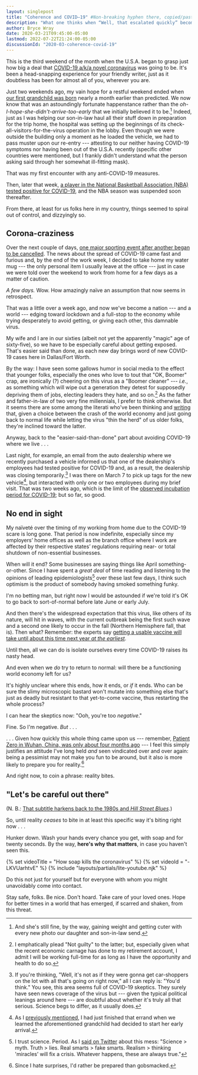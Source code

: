```yaml
---
layout: singlepost
title: "Coherence and COVID–19" #Non-breaking hyphen there, copied/pasted from https://alignedonline.com/non%E2%80%91breaking-spaces/ since it can't be entered otherwise in text string
description: "What one thinks when “Well, that escalated quickly” becomes a gross understatement."
author: Bryce Wray
date: 2020-03-21T09:45:00-05:00
lastmod: 2022-07-22T21:24:00-05:00
discussionId: "2020-03-coherence-covid-19"
---
```


This is the third weekend of the month when the U.S.A. began to grasp just how big a deal that [COVID-19 a/k/a novel coronavirus](https://www.cdc.gov/coronavirus/2019-nCoV/index.html) was going to be. It's been a head-snapping experience for your friendly writer, just as it doubtless has been for almost all of you, wherever you are.

Just two weekends ago, my vain hope for a restful weekend ended when [our first grandchild was born](/posts/2020/03/welcome-sweet-little-early-bird/) nearly a month earlier than predicted. We now know that was an astoundingly fortunate happenstance rather than the *oh-I-hope-she-didn't-arrive-too-early* that we initially believed it to be.[^Cuter] Indeed, just as I was helping our son-in-law haul all their stuff down in preparation for the trip home, the hospital was setting up the beginnings of its check-all-visitors-for-the-virus operation in the lobby. Even though we were outside the building only a moment as he loaded the vehicle, we had to pass muster upon our re-entry --- attesting to our neither having COVID-19 symptoms nor having been out of the U.S.A. recently (specific other countries were mentioned, but I frankly didn't understand what the person asking said through her somewhat ill-fitting mask).

[^Cuter]: And she's still fine, by the way, gaining weight and getting cuter with every new photo our daughter and son-in-law send.

That was my first encounter with any anti-COVID-19 measures.

Then, later that week, [a player in the National Basketball Association (NBA) tested positive for COVID-19](https://www.vox.com/recode/2020/3/11/21176029/nba-coronavirus-canceled-utah-jazz-espn-brian-windhorst-recode-media), and the NBA season was suspended soon thereafter.

From there, at least for us folks here in my country, things seemed to spiral out of control, and dizzyingly so.

## Corona-craziness

Over the next couple of days, [one major sporting event after another began to be cancelled](https://www.cnbc.com/2020/03/12/the-sports-world-grinds-to-a-halt-amid-the-coronavirus-outbreak.html). The news about the spread of COVID-19 came fast and furious and, by the end of the work week, I decided to take home my water mug --- the only personal item I usually leave at the office --- just in case we were told over the weekend to work from home for a few days as a matter of caution.

*A few days.* Wow. How amazingly naïve an assumption that now seems in retrospect.

That was a little over a week ago, and now we've become a nation --- and a world --- edging toward lockdown and a full-stop to the economy while trying desperately to avoid getting, or giving each other, this damnable virus.

My wife and I are in our sixties (albeit not yet the apparently "magic" age of sixty-five), so we have to be especially careful about getting exposed. That's easier said than done, as each new day brings word of new COVID-19 cases here in Dallas/Fort Worth.

By the way: I have seen some gallows humor in social media to the effect that younger folks, especially the ones who love to tout that "OK, Boomer" crap, are ironically (?) cheering on this virus as a "Boomer cleaner" --- *i.e.*, as something which will wipe out a generation they detest for supposedly depriving them of jobs, electing leaders they hate, and so on.[^BoomerCleaner] As the father and father-in-law of two very fine millennials, I prefer to think otherwise. But it seems there are some among the literati who've been thinking and [writing](https://thefederalist.com/2020/03/19/will-the-costs-of-a-great-depression-outweigh-the-risks-of-coronavirus/) that, given a choice between the crash of the world economy and just going back to normal life while letting the virus "thin the herd" of us older folks, they're inclined toward the latter.

[^BoomerCleaner]: I emphatically plead "Not guilty" to the latter; but, especially given what the recent economic carnage has done to my retirement account, I admit I will be working full-time for as long as I have the opportunity and health to do so.

Anyway, back to the "easier-said-than-done" part about avoiding COVID-19 where we live&nbsp;.&nbsp;.&nbsp;.

Last night, for example, an email from the auto dealership where we recently purchased a vehicle informed us that one of the dealership's employees had tested positive for COVID-19 and, as a result, the dealership was closing temporarily.[^Dealership] I was there on March 7 to pick up tags for the new vehicle[^Kennedy], but interacted with only one or two employees during my brief visit. That was two weeks ago, which is the limit of the [observed incubation period for COVID-19](https://www.who.int/news-room/q-a-detail/q-a-coronaviruses); but so far, so good.

[^Dealership]: If you're thinking, "Well, it's not as if they were gonna get car-shoppers on the lot with all that's going on right now," all I can reply is: "You'd think." You see, this area seems full of COVID-19 skeptics. They surely have seen news coverage of the virus but --- given the typical political leanings around here --- are doubtful about whether it's truly all that serious. Science begs to differ, as it usually does.

[^Kennedy]: As I [previously mentioned](/posts/2020/03/welcome-sweet-little-early-bird/), I had just finished that errand when we learned the aforementioned grandchild had decided to start her early arrival.

## No end in sight

My naïveté over the timing of my working from home due to the COVID-19 scare is long gone. That period is now indefinite, especially since my employers’ home offices as well as the branch office where I work are affected by their respective states’ regulations requiring near- or total shutdown of non-essential businesses.

When will it end? Some businesses are saying things like April something-or-other. Since I have spent a *great deal* of time reading and listening to the opinions of leading epidemiologists[^ScienceRules] over these last few days, I think such optimism is the product of somebody having smoked something funky.

[^ScienceRules]: I trust science. Period. As I [said on Twitter](https://twitter.com/BryceWrayTX/status/1238448849838059520) about this mess: "Science > myth. Truth > lies. Real smarts > fake smarts. Realism > thinking 'miracles’ will fix a crisis. Whatever happens, these are always true."

I'm no betting man, but right now I would be astounded if we're told it's OK to go back to sort-of-normal before late June or early July.

And then there's the widespread expectation that this virus, like others of its nature, will hit in waves, with the current outbreak being the first such wave and a second one likely to occur in the fall (Northern Hemisphere fall, that is). Then what? Remember: the experts say [getting a usable vaccine will take until about this time next year *at the earliest*](https://www.newyorker.com/news/news-desk/how-long-will-it-take-to-develop-a-coronavirus-vaccine).

Until then, all we can do is isolate ourselves every time COVID-19 raises its nasty head.

And even when we *do* try to return to normal: will there be a functioning world economy left for us?

It's highly unclear where this ends, how it ends, or *if* it ends. Who can be sure the slimy microscopic bastard won't mutate into something else that's just as deadly but resistant to that yet-to-come vaccine, thus restarting the whole process?

I can hear the skeptics now: "Ooh, you're too *negative*."

Fine. So I'm negative. *But*&nbsp;.&nbsp;.&nbsp;.

.&nbsp;.&nbsp;. Given how quickly this whole thing came upon us --- remember, [Patient Zero in Wuhan, China, was only about four months ago](https://www.businessinsider.com/coronavirus-patients-zero-contracted-case-november-2020-3) --- I feel this simply justifies an attitude I've long held *and* seen vindicated over and over again: being a pessimist may not make you fun to be around, but it also is more likely to prepare you for reality.[^Surprises]

[^Surprises]: Since I hate surprises, I'd rather be prepared than gobsmacked.

And right now, to coin a phrase: reality bites.

## "Let's be careful out there"

(N. B.: [That subtitle harkens back to the 1980s and *Hill Street Blues*](https://www.shmoop.com/quotes/lets-be-careful-out-there.html).)

So, until reality *ceases* to bite in at least this specific way it's biting right now&nbsp;.&nbsp;.&nbsp;.

Hunker down. Wash your hands every chance you get, with soap and for twenty seconds. By the way, **here's why that matters**, in case you haven't seen this.

{% set videoTitle = "How soap kills the coronavirus" %}
{% set videoId = "-LKVUarhtvE" %}
{% include "layouts/partials/lite-youtube.njk" %}

Do this not just for yourself but for everyone with whom you might unavoidably come into contact.

Stay safe, folks. Be nice. Don't hoard. Take care of your loved ones. Hope for better times in a world that has emerged, if scarred and shaken, from this threat.
